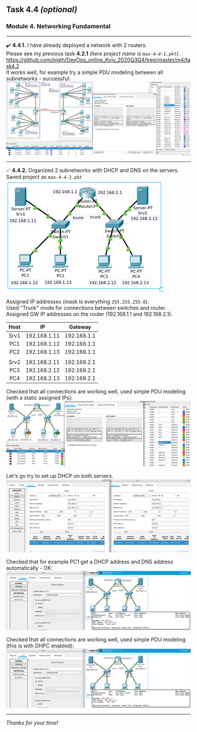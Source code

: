 ## Task 4.4 _(optional)_
### Module 4. Networking Fundamental
___
:heavy_check_mark: **4.4.1.** I have already deployed a network with 2 routers.  
Please see my previous task **4.2.1** _(here project name is `max-4-4-1.pkt`)_.  
https://github.com/nigth/DevOps_online_Kyiv_2020Q3Q4/tree/master/m4/task4.2  
It works well, for example try a simple PDU modeling between all subnetworks - successful:  
![ScrShot 01](https://github.com/nigth/DevOps_online_Kyiv_2020Q3Q4/blob/master/m4/task4.4/shots/01.png "ScrShot 01")  
___
:white_check_mark: **4.4.2.** Organized 2 subnetworks with DHCP and DNS on the servers. Saved project as `max-4-4-2.pkt`  
![ScrShot 02](https://github.com/nigth/DevOps_online_Kyiv_2020Q3Q4/blob/master/m4/task4.4/shots/02.png "ScrShot 02")  

Assigned IP addresses (mask is everything `255.255.255.0`).  
Used "Trunk" mode for connections between switches and router.  
Assigned GW IP addresses on the router (192.168.1.1 and 192.168.2.1).  

| Host | IP |Gateway|
|:----:|:--:|:-----:|
|Srv1|192.168.1.11|192.168.1.1|
|PC1|192.168.1.12|192.168.1.1|
|PC2|192.168.1.13|192.168.1.1|
| | | |
|Srv2|192.168.2.11|192.168.2.1|
|PC3|192.168.2.12|192.168.2.1|
|PC4|192.168.2.13|192.168.2.1|

Checked that all connections are working well, used simple PDU modeling (with a static assigned IPs):  
![ScrShot 03](https://github.com/nigth/DevOps_online_Kyiv_2020Q3Q4/blob/master/m4/task4.4/shots/03.png "ScrShot 03")  

Let's go try to set up DHCP on both servers.  
![ScrShot 04](https://github.com/nigth/DevOps_online_Kyiv_2020Q3Q4/blob/master/m4/task4.4/shots/04.png "ScrShot 04")  

Checked that for example PC1 get a DHCP address and DNS address automatically - OK:  
![ScrShot 05](https://github.com/nigth/DevOps_online_Kyiv_2020Q3Q4/blob/master/m4/task4.4/shots/05.png "ScrShot 05")  

Checked that all connections are working well, used simple PDU modeling (this is with DHPC enabled):  
![ScrShot 05](https://github.com/nigth/DevOps_online_Kyiv_2020Q3Q4/blob/master/m4/task4.4/shots/05.png "ScrShot 05")  
___

_Thanks for your time!_  






